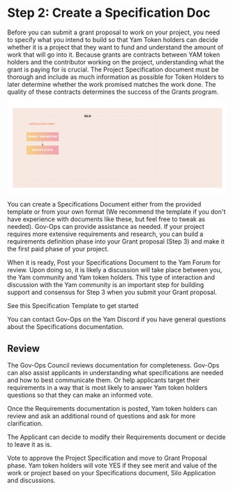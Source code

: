 # Step 2: Create a Specification Doc

Before you can submit a grant proposal to work on your project, you need to specify what you intend to build so that Yam Token holders can decide whether it is a project that they want to fund and understand the amount of work that will go into it. Because grants are contracts between YAM token holders and the contributor working on the project, understanding what the grant is paying for is crucial. The Project Specification document must be thorough and include as much information as possible for Token Holders to later determine whether the work promised matches the work done. The quality of these contracts determines the success of the Grants program.

![step2](2_Yam_Grants-6_Steps_diagrams.png)

You can create a Specifications Document either from the provided template or from your own format (We recommend the template if you don't have experience with documents like these, but feel free to tweak as needed). Gov-Ops can provide assistance as needed. If your project requires more extensive requirements and research, you can build a requirements definition phase into your Grant proposal (Step 3) and make it the first paid phase of your project.

When it is ready, Post your Specifications Document to the Yam Forum for review. Upon doing so, it is likely a discussion will take place between you, the Yam community and Yam token holders. This type of interaction and discussion with the Yam community is an important step for building support and consensus for Step 3 when you submit your Grant proposal.

See this Specification Template to get started

You can contact Gov-Ops on the Yam Discord if you have general questions about the Specifications documentation.

## Review

The Gov-Ops Council reviews documentation for completeness. Gov-Ops can also assist applicants in understanding what specifications are needed and how to best communicate them. Or help applicants target their requirements in a way that is most likely to answer Yam token holders questions so that they can make an informed vote.

Once the Requirements documentation is posted, Yam token holders can review and ask an additional round of questions and ask for more clarification.

The Applicant can decide to modify their Requirements document or decide to leave it as is.

Vote to approve the Project Specification and move to Grant Proposal phase. Yam token holders will vote YES if they see merit and value of the work or project based on your Specifications document, Silo Application and discussions.
